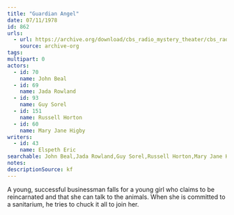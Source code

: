 ```yaml
---
title: "Guardian Angel"
date: 07/11/1978
id: 862
urls: 
  - url: https://archive.org/download/cbs_radio_mystery_theater/cbs_radio_mystery_theater-0851-0900.zip/cbs_radio_mystery_theater-0851-0900%2Fcbsrmt_0862_guardian_angel.mp3
    source: archive-org
tags: 
multipart: 0
actors:  
  - id: 70
    name: John Beal  
  - id: 69
    name: Jada Rowland  
  - id: 93
    name: Guy Sorel  
  - id: 151
    name: Russell Horton  
  - id: 60
    name: Mary Jane Higby
writers:  
  - id: 43
    name: Elspeth Eric
searchable: John Beal,Jada Rowland,Guy Sorel,Russell Horton,Mary Jane Higby Elspeth Eric
notes: 
descriptionSource: kf
---
```

A young, successful businessman falls for a young girl who claims to be reincarnated and that she can talk to the animals. When she is committed to a sanitarium, he tries to chuck it all to join her.